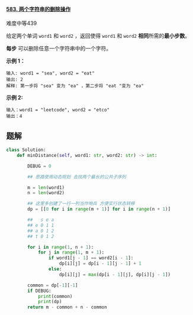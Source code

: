 #### [583. 两个字符串的删除操作](https://leetcode.cn/problems/delete-operation-for-two-strings/)

难度中等439

给定两个单词 `word1` 和 `word2` ，返回使得 `word1` 和 `word2` **相同**所需的**最小步数**。

**每步** 可以删除任意一个字符串中的一个字符。

 

**示例 1：**

```
输入: word1 = "sea", word2 = "eat"
输出: 2
解释: 第一步将 "sea" 变为 "ea" ，第二步将 "eat "变为 "ea"
```

**示例  2:**

```
输入：word1 = "leetcode", word2 = "etco"
输出：4
```





## 题解

~~~python
class Solution:
    def minDistance(self, word1: str, word2: str) -> int:

        DEBUG = 0

        ## 思路使用动态规划 去找两个最长的公共子序列

        m = len(word1)
        n = len(word2)

        ## 这里多创建了一行一列当作哨兵 方便实行状态转移
        dp = [[0 for i in range(m + 1)] for i in range(n + 1)]

        ##   s e a
        ## e 0 1 1
        ## a 0 1 2
        ## t 0 1 2

        for i in range(1, n + 1):
            for j in range(1, m + 1):
                if word1[j - 1] == word2[i - 1]:
                    dp[i][j] = dp[i - 1][j - 1] + 1
                else:
                    dp[i][j] = max(dp[i - 1][j], dp[i][j - 1])

        common = dp[-1][-1]
        if DEBUG:
            print(common)
            print(dp)
        return m - common + n - common
~~~